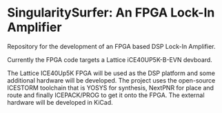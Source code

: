 # SingularitySurfer: An FPGA Lock-In Amplifier
Repository for the development of an FPGA based DSP Lock-In Amplifier.

Currently the FPGA code targets a Lattice iCE40UP5K-B-EVN devboard.

The Lattice ICE40Up5K FPGA will be used as the DSP platform and some additional hardware will be developed.
The project uses the open-source ICESTORM toolchain that is YOSYS for synthesis, NextPNR for place and route and finally ICEPACK/PROG to get it onto the FPGA. The external hardware will be developed in KiCad.

